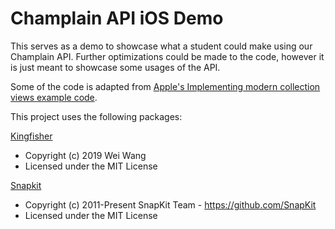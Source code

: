 # Champlain API iOS Demo

This serves as a demo to showcase what a student could make using our Champlain API. Further optimizations could be made to the code, however it is just meant to showcase some usages of the API.


Some of the code is adapted from [Apple's Implementing modern collection views example code](https://developer.apple.com/documentation/uikit/implementing-modern-collection-views).

This project uses the following packages:

[Kingfisher](https://github.com/onevcat/Kingfisher)
- Copyright (c) 2019 Wei Wang
- Licensed under the MIT License

[Snapkit](https://github.com/SnapKit/SnapKit)
- Copyright (c) 2011-Present SnapKit Team - https://github.com/SnapKit
- Licensed under the MIT License